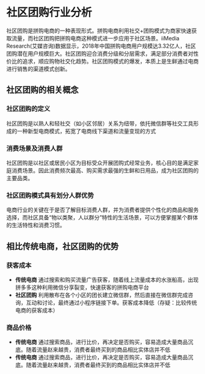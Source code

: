 # 社区团购行业分析
社区团购是拼购电商的一种表现形式。拼购电商利用社交+团购模式为商家快速获取流量，而社区团购把拼购电商这种模式进一步应用于社区场景。iiMedia Research(艾媒咨询)数据显示，2018年中国拼购电商用户规模达3.32亿人，社区团购潜在用户规模巨大。社区团购迎合消费分级和分层需求，满足部分消费者对性价比的追求，顺应购物社交化趋势。社区团购模式的爆发，本质上是生鲜通过电商进行销售的渠道模式创新。

## 社区团购的相关概念
### 社区团购的定义
社区团购是以熟人和轻社交（如小区邻居）关系为纽带，依托微信群等社交工具形成的一种新型电商模式，拓宽了电商线下渠道和流量变现的方式
### 消费场景及消费人群
社区团购是以社区或居民小区为目标受众开展团购式经常业务，核心目的是满足家庭消费场景。因此消费频次最高、购买需求最强的生鲜和日用品，成为社区团购的主要品类。
### 社区团购模式具有划分人群优势
电商行业的关键在于是否了解目标消费人群，并为消费者提供个性化的商品和服务选择，而社区具备“物以类聚，人以群分”特性的生活场景，可以方便掌握某个群体的生活特性和消费习惯。

## 相比传统电商，社区团购的优势
### 获客成本
* **传统电商** 通过搜索和购买流量广告获客，随着线上流量成本的水涨船高，出现拼多多这种利用微信分享裂变，快速获客的拼购电商平台
* **社区团购** 利用散布在各个小区的团长建立微信群，然后直接在微信群完成咨询，互动和讨论，最终通过小程序链接下单。获客成本降低（存疑：比较传统电商的获客成本）
### 商品价格
* **传统电商** 通过搜索商品，进行比价，再决定是否购买，容易造成大量商品沉底。随着流量赵来越贵，消费者最终买到的商品相比实体店并不低
* **传统电商** 通过搜索商品，进行比价，再决定是否购买，容易造成大量商品沉底。随着流量赵来越贵，消费者最终买到的商品相比实体店并不低


